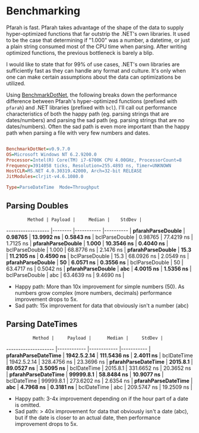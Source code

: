 # Benchmarking

Pfarah is fast. Pfarah takes advantage of the shape of the data to supply
hyper-optimized functions that far outstrip the .NET's own libraries. It used
to be the case that determining if "1.000" was a number, a datetime, or just a
plain string consumed most of the CPU time when parsing. After writing
optimized functions, the previous bottleneck is barely a blip.

I would like to state that for 99% of use cases, .NET's own libraries are
sufficiently fast as they can handle any format and culture. It's only when one
can make certain assumptions about the data can optimizations be utilized.

Using [BenchmarkDotNet](https://github.com/PerfDotNet/BenchmarkDotNet), the
following breaks down the performance difference between Pfarah's
hyper-optimized functions (prefixed with `pfarah`) and .NET libraries (prefixed
with `bcl`). I'll call out performance characteristics of both the happy path
(eg. parsing strings that are dates/numbers) and parsing the sad path (eg.
parsing strings that are no dates/numbers). Often the sad path is even more
important than the happy path when parsing a file with very few numbers and
dates.

```ini

BenchmarkDotNet=v0.9.7.0
OS=Microsoft Windows NT 6.2.9200.0
Processor=Intel(R) Core(TM) i7-6700K CPU 4.00GHz, ProcessorCount=8
Frequency=3914058 ticks, Resolution=255.4893 ns, Timer=UNKNOWN
HostCLR=MS.NET 4.0.30319.42000, Arch=32-bit RELEASE
JitModules=clrjit-v4.6.1080.0

Type=ParseDateTime  Mode=Throughput

```

## Parsing Doubles

            Method | Payload |     Median |    StdDev |
------------------ |-------- |----------- |---------- |
 **pfarahParseDouble** | **0.98765** | **13.9992 ns** | **0.5843 ns** |
    bclParseDouble | 0.98765 | 77.4219 ns | 1.7125 ns |
 **pfarahParseDouble** |   **1.000** | **10.3546 ns** | **0.4040 ns** |
    bclParseDouble |   1.000 | 68.8776 ns | 2.1476 ns |
 **pfarahParseDouble** |    **15.3** | **11.2105 ns** | **0.4590 ns** |
    bclParseDouble |    15.3 | 68.0926 ns | 2.0549 ns |
 **pfarahParseDouble** |      **50** |  **6.0571 ns** | **0.3556 ns** |
    bclParseDouble |      50 | 63.4717 ns | 0.5042 ns |
 **pfarahParseDouble** |     **abc** |  **4.0015 ns** | **1.5356 ns** |
    bclParseDouble |     abc | 63.4639 ns | 9.4690 ns |

- Happy path: More than 10x improvement for simple numbers (50). As numbers
  grow complex (more numbers, decimals) performance improvement drops to 5x.
- Sad path: 15x improvement for data that obviously isn't a number (abc)

## Parsing DateTimes

              Method |     Payload |      Median |     StdDev |
-------------------- |------------ |------------ |----------- |
 **pfarahParseDateTime** | **1942.5.2.14** | **111.5436 ns** |  **2.4011 ns** |
         bclDateTime | 1942.5.2.14 | 328.4756 ns | 23.3696 ns |
 **pfarahParseDateTime** |    **2015.8.1** |  **89.0527 ns** |  **3.5095 ns** |
         bclDateTime |    2015.8.1 | 331.6652 ns | 20.3652 ns |
 **pfarahParseDateTime** |   **99999.8.1** |  **58.8484 ns** | **10.9077 ns** |
         bclDateTime |   99999.8.1 | 273.6202 ns |  2.6354 ns |
 **pfarahParseDateTime** |         **abc** |   **4.7968 ns** |  **0.3181 ns** |
         bclDateTime |         abc | 209.5747 ns | 19.2509 ns |

- Happy path: 3-4x improvement depending on if the hour part of a date is omitted.
- Sad path: > 40x improvement for data that obviously isn't a date (abc), but if the date is closer to an actual date, then performance improvement drops to 5x.
